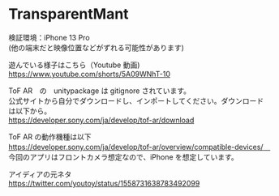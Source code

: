 # TransparentMant

検証環境：iPhone 13 Pro<br>
(他の端末だと映像位置などがずれる可能性があります)

遊んでいる様子はこちら（Youtube 動画)<br>
https://www.youtube.com/shorts/5A09WNhT-10

ToF AR　の　unitypackage は gitignore されています。<br>
公式サイトから自分でダウンロードし、インポートしてください。ダウンロードは以下から。<br>
https://developer.sony.com/ja/develop/tof-ar/download

ToF AR の動作機種は以下<br>
https://developer.sony.com/ja/develop/tof-ar/overview/compatible-devices/　<br>
今回のアプリはフロントカメラ想定なので、iPhone を想定しています。

アイディアの元ネタ<br>
https://twitter.com/youtoy/status/1558731638783492099
